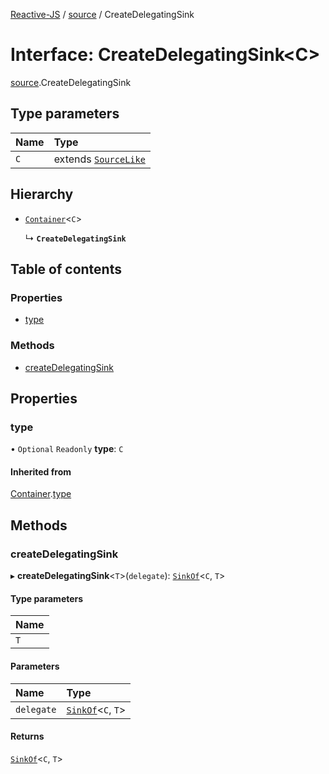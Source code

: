 [Reactive-JS](../README.md) / [source](../modules/source.md) / CreateDelegatingSink

# Interface: CreateDelegatingSink<C\>

[source](../modules/source.md).CreateDelegatingSink

## Type parameters

| Name | Type |
| :------ | :------ |
| `C` | extends [`SourceLike`](source.SourceLike.md) |

## Hierarchy

- [`Container`](container.Container.md)<`C`\>

  ↳ **`CreateDelegatingSink`**

## Table of contents

### Properties

- [type](source.CreateDelegatingSink.md#type)

### Methods

- [createDelegatingSink](source.CreateDelegatingSink.md#createdelegatingsink)

## Properties

### type

• `Optional` `Readonly` **type**: `C`

#### Inherited from

[Container](container.Container.md).[type](container.Container.md#type)

## Methods

### createDelegatingSink

▸ **createDelegatingSink**<`T`\>(`delegate`): [`SinkOf`](../modules/source.md#sinkof)<`C`, `T`\>

#### Type parameters

| Name |
| :------ |
| `T` |

#### Parameters

| Name | Type |
| :------ | :------ |
| `delegate` | [`SinkOf`](../modules/source.md#sinkof)<`C`, `T`\> |

#### Returns

[`SinkOf`](../modules/source.md#sinkof)<`C`, `T`\>

